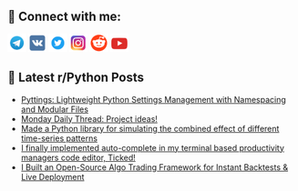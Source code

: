 ## 🔎 Connect with me:
[<img src="https://github.com/bullbesh/bullbesh/blob/main/images/Telegram.png" width="32" height="32" />](https://t.me/bullbesh)
[<img src="https://github.com/bullbesh/bullbesh/blob/main/images/VK.png" width="32" height="32" />](https://vk.com/bullbesh)
[<img src="https://github.com/bullbesh/bullbesh/blob/main/images/Twitter.png" width="32" height="32" />](https://twitter.com/bullbesh1)
[<img src="https://github.com/bullbesh/bullbesh/blob/main/images/Instagram.png" width="32" height="32" />](https://www.instagram.com/bullbesh)
[<img src="https://github.com/bullbesh/bullbesh/blob/main/images/Reddit.png" width="32" height="32" />](https://www.reddit.com/user/bullbesh)
[<img src="https://github.com/bullbesh/bullbesh/blob/main/images/YouTube.png" width="32" height="32" />](https://www.youtube.com/channel/UCtfjRs6uzgq5mfm8S06WTcg)

## 📕 Latest r/Python Posts
<!-- BLOG-POST-LIST:START -->
- [Pyttings: Lightweight Python Settings Management with Namespacing and Modular Files](https://www.reddit.com/r/Python/comments/1iwp8ya/pyttings_lightweight_python_settings_management/)
- [Monday Daily Thread: Project ideas!](https://www.reddit.com/r/Python/comments/1iwogfe/monday_daily_thread_project_ideas/)
- [Made a Python library for simulating the combined effect of different time-series patterns](https://www.reddit.com/r/Python/comments/1iwk95c/made_a_python_library_for_simulating_the_combined/)
- [I finally implemented auto-complete in my terminal based productivity managers code editor, Ticked!](https://www.reddit.com/r/Python/comments/1iwghxb/i_finally_implemented_autocomplete_in_my_terminal/)
- [I Built an Open-Source Algo Trading Framework for Instant Backtests &amp; Live Deployment](https://www.reddit.com/r/Python/comments/1iwccvr/i_built_an_opensource_algo_trading_framework_for/)
<!-- BLOG-POST-LIST:END -->
